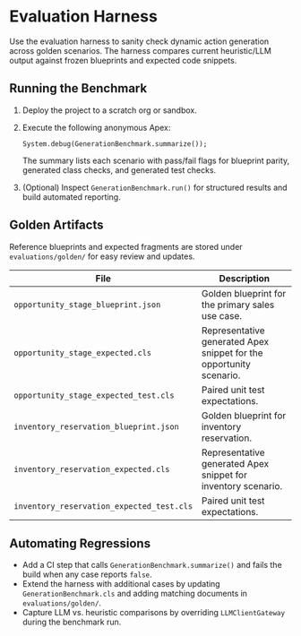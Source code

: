 # Evaluation Harness

Use the evaluation harness to sanity check dynamic action generation across golden scenarios. The harness compares current heuristic/LLM output against frozen blueprints and expected code snippets.

## Running the Benchmark

1. Deploy the project to a scratch org or sandbox.
2. Execute the following anonymous Apex:
   ```apex
   System.debug(GenerationBenchmark.summarize());
   ```
   The summary lists each scenario with pass/fail flags for blueprint parity, generated class checks, and generated test checks.

3. (Optional) Inspect `GenerationBenchmark.run()` for structured results and build automated reporting.

## Golden Artifacts

Reference blueprints and expected fragments are stored under `evaluations/golden/` for easy review and updates.

| File | Description |
|------|-------------|
| `opportunity_stage_blueprint.json` | Golden blueprint for the primary sales use case. |
| `opportunity_stage_expected.cls` | Representative generated Apex snippet for the opportunity scenario. |
| `opportunity_stage_expected_test.cls` | Paired unit test expectations. |
| `inventory_reservation_blueprint.json` | Golden blueprint for inventory reservation. |
| `inventory_reservation_expected.cls` | Representative generated Apex snippet for inventory scenario. |
| `inventory_reservation_expected_test.cls` | Paired unit test expectations. |

## Automating Regressions

- Add a CI step that calls `GenerationBenchmark.summarize()` and fails the build when any case reports `false`.
- Extend the harness with additional cases by updating `GenerationBenchmark.cls` and adding matching documents in `evaluations/golden/`.
- Capture LLM vs. heuristic comparisons by overriding `LLMClientGateway` during the benchmark run.
